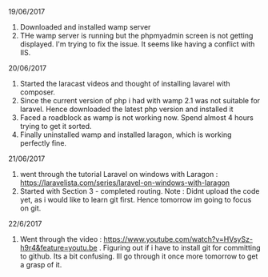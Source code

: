 19/06/2017

1. Downloaded and installed wamp server 
2. THe wamp server is running but the phpmyadmin screen is not getting displayed. I'm trying to fix the issue. It seems like having a conflict with IIS.

20/06/2017

1. Started the laracast videos and thought of installing lavarel with composer.
2. Since the current version of php i had with wamp 2.1 was not suitable for laravel. Hence downloaded the latest php version and installed it
3. Faced a roadblock as wamp is not working now. Spend almost 4 hours trying to get it sorted.
4. Finally uninstalled wamp and installed laragon, which is working perfectly fine.

21/06/2017

1. went through the tutorial Laravel on windows with Laragon : https://laravelista.com/series/laravel-on-windows-with-laragon
2. Started with Section 3 - completed routing.
Note : Didnt upload the code yet, as i would like to learn git first. Hence tomorrow im going to focus on git.

22/6/2017

1. Went through the video : https://www.youtube.com/watch?v=HVsySz-h9r4&feature=youtu.be . Figuring out if i have to install git for committing to github. Its a bit confusing. Ill go through it once more tomorrow to get a grasp of it. 


